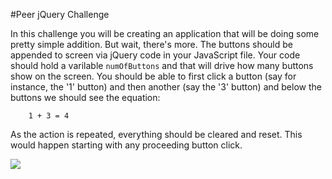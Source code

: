 #Peer jQuery Challenge

In this challenge you will be creating an application that will be doing some pretty simple addition. But wait, there's more. The buttons should be appended to screen via jQuery code in your JavaScript file. Your code should hold a varilable `numOfButtons` and that will drive how many buttons show on the screen. You should be able to first click a button (say for instance, the '1' button) and then another (say the '3' button) and below the buttons we should see the equation:

		1 + 3 = 4
		
As the action is repeated, everything should be cleared and reset. This would happen starting with any proceeding button click. 

![](http://i.giphy.com/l41YAmqGRKBdid6zm.gif)	
